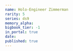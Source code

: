 ```yaml
---
name: Holo-Engineer Zimmerman
rarity: 5
series: ds9
memory_alpha:
bigbook_tier: -1
in_portal: true
date:
published: true
---
```




